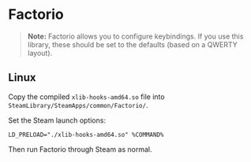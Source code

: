 # Factorio

> **Note:** Factorio allows you to configure keybindings. If you use this library, these should be set to the defaults (based on a QWERTY layout).

## Linux

Copy the compiled `xlib-hooks-amd64.so` file into `SteamLibrary/SteamApps/common/Factorio/`.

Set the Steam launch options:

```
LD_PRELOAD="./xlib-hooks-amd64.so" %COMMAND%
```

Then run Factorio through Steam as normal.

